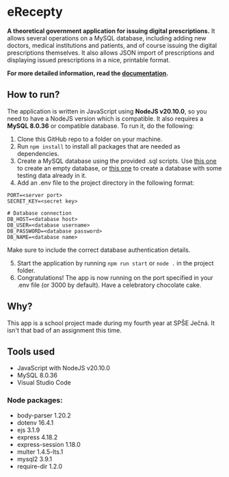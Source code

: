 # eRecepty
**A theoretical government application for issuing digital prescriptions.** It allows several operations on a MySQL database, including adding new doctors, medical institutions and patients, and of course issuing the digital prescriptions themselves. It also allows JSON import of prescriptions and displaying issued prescriptions in a nice, printable format.

**For more detailed information, read the [documentation](DOCUMENTATION.md).**

## How to run?
The application is written in JavaScript using **NodeJS v20.10.0**, so you need to have a NodeJS version which is compatible. It also requires a **MySQL 8.0.36** or compatible database. To run it, do the following:

1. Clone this GitHub repo to a folder on your machine.
2. Run `npm install` to install all packages that are needed as dependencies.
3. Create a MySQL database using the provided .sql scripts. Use [this one](mysql_schema.sql) to create an empty database, or [this one](mysql_schema_with_data.sql) to create a database with some testing data already in it.
4. Add an .env file to the project directory in the following format:
```
PORT=<server port>
SECRET_KEY=<secret key>

# Database connection
DB_HOST=<database host>
DB_USER=<database username>
DB_PASSWORD=<database password>
DB_NAME=<database name>
```
Make sure to include the correct database authentication details.

5. Start the application by running `npm run start` or `node .` in the project folder.
6. Congratulations! The app is now running on the port specified in your .env file (or 3000 by default). Have a celebratory chocolate cake.

## Why?
This app is a school project made during my fourth year at SPŠE Ječná. It isn't that bad of an assignment this time.

## Tools used
- JavaScript with NodeJS v20.10.0
- MySQL 8.0.36
- Visual Studio Code
### Node packages:
- body-parser 1.20.2
- dotenv 16.4.1
- ejs 3.1.9
- express 4.18.2
- express-session 1.18.0
- multer 1.4.5-lts.1
- mysql2 3.9.1
- require-dir 1.2.0